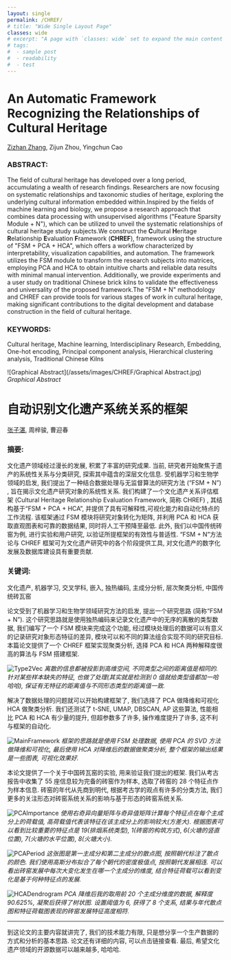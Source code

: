 ```yaml
---
layout: single
permalink: /CHREF/
# title: "Wide Single Layout Page"
classes: wide
# excerpt: "A page with `classes: wide` set to expand the main content's width."
# tags: 
#  - sample post
#  - readability
#  - test
---
```


# **An Automatic Framework Recognizing the Relationships of Cultural Heritage**
[Zizhan Zhang](/), Zijun Zhou, Yingchun Cao

### **ABSTRACT**: 
The field of cultural heritage has developed over a long period, accumulating a wealth of research findings. Researchers are now focusing on systematic relationships and taxonomic studies of heritage, exploring the underlying cultural information embedded within.Inspired by the fields of machine learning and biology, we propose a research approach that combines data processing with unsupervised algorithms ("Feature Sparsity Module + N"), which can be utilized to unveil the systematic relationships of cultural heritage study subjects.We construct the **C**ultural **H**eritage **R**elationship **E**valuation **F**ramework (**CHREF**), framework using the structure of "FSM + PCA + HCA", which offers a workflow characterized by interpretability, visualization capabilities, and automation. The framework utilizes the FSM module to transform the research subjects into matrices, employing PCA and HCA to obtain intuitive charts and reliable data results with minimal manual intervention. Additionally, we provide experiments and a user study on traditional Chinese brick kilns to validate the effectiveness and universality of the proposed framework.The "FSM + N" methodology and CHREF can provide tools for various stages of work in cultural heritage, making significant contributions to the digital development and database construction in the field of cultural heritage.
### **KEYWORDS**:
Cultural heritage, Machine learning, Interdisciplinary Research, Embedding, One-hot encoding, Principal component analysis, Hierarchical clustering analysis, Traditional Chinese Kilns

![Graphical Abstract](/assets/images/CHREF/Graphical Abstract.jpg)
*Graphical Abstract*

# **自动识别文化遗产系统关系的框架**
[张子湛](/), 周梓骏, 曹迎春

### **摘要**:
文化遗产领域经过漫长的发展, 积累了丰富的研究成果. 当前, 研究者开始聚焦于遗产的系统性关系与分类研究, 探索其中蕴含的深层文化信息. 受机器学习和生物学领域的启发, 我们提出了一种结合数据处理与无监督算法的研究方法 (“FSM + N”) , 旨在揭示文化遗产研究对象的系统性关系. 我们构建了一个文化遗产关系评估框架 (Cultural Heritage Relationship Evaluation Framework, 简称 CHREF) , 其结构基于“FSM + PCA + HCA”, 并提供了具有可解释性,可视化能力和自动化特点的工作流程. 该框架通过 FSM 模块将研究对象转化为矩阵, 并利用 PCA 和 HCA 获取直观图表和可靠的数据结果, 同时将人工干预降至最低. 此外, 我们以中国传统砖窑为例, 进行实验和用户研究, 以验证所提框架的有效性与普适性. “FSM + N”方法论与 CHREF 框架可为文化遗产研究中的各个阶段提供工具, 对文化遗产的数字化发展及数据库建设具有重要贡献.
### **关键词**:
文化遗产, 机器学习, 交叉学科, 嵌入, 独热编码, 主成分分析, 层次聚类分析, 中国传统砖瓦窑



论文受到了机器学习和生物学领域研究方法的启发, 提出一个研究思路 (简称“FSM + N”). 这个研究思路就是使用独热编码来记录文化遗产中的无序的离散的类型数据, 我们编写了一个 FSM 模块来完成这个功能, 经过模块处理后的数据可以有意义的记录研究对象形态特征的差异, 模块可以和不同的算法组合实现不同的研究目标. 本篇论文提供了一个 CHREF 框架实现聚类分析, 选择 PCA 和 HCA 两种解释度很高的算法与 FSM 搭建框架. 

![Type2Vec](/assets/images/CHREF/type2vec.jpg)
*离散的信息都被投影到高维空间, 不同类型之间的距离值是相同的. 针对某些样本缺失的特征, 也做了处理(其实就是检测到 0 值就给类型值都加一哈哈哈), 保证有无特征的距离值与不同形态类型的距离值一致.*

解决了数据处理的问题就可以开始构建框架了, 我们选择了 PCA 做降维和可视化 HCA 做聚类分析. 我们还测试了 t-SNE, UMAP, DBSCAN, AP 这些算法, 性能相比 PCA 和 HCA 有少量的提升, 但超参数多了许多, 操作难度提升了许多, 这不利与框架的自动化. 

![MainFramework](/assets/images/CHREF/main_framework.jpg)
*框架的思路就是使用 FSM 处理数据, 使用 PCA 的 SVD 方法做降维和可视化, 最后使用 HCA 对降维后的数据做聚类分析, 整个框架的输出结果是一些图表, 可视化效果好.*

本论文提供了一个关于中国砖瓦窑的实验, 用来验证我们提出的框架. 我们从考古报告中收集了 55 座信息较为完备的砖窑作为样本, 选取了砖窑的 28 个特征点作为样本信息. 砖窑的年代从先商到明代, 根据考古学的观点有许多的分类方法, 我们更多的关注形态对砖窑系统关系的影响与基于形态的砖窑系统关系.

![PCAImportance](/assets/images/CHREF/pca_importance.jpg)
*使用右奇异向量矩阵与奇异值矩阵计算每个特征点在每个主成分上的荷载值, 高荷载值代表该特征在该主成分上的影响较大(方差大). 根据图表可以看到比较重要的特征点是 19(排烟系统类型), 1(砖窑的构筑方式), 6(火塘的竖直位置), 7(火塘的水平位置), 8(火塘大小).*

![PCAPeriod](/assets/images/CHREF/pca_period.jpg)
*这张图是第一主成分和第二主成分的散点图, 按照朝代标注了散点的颜色. 我们使用高斯分布拟合了每个朝代的密度极值点, 按照朝代发展相连. 可以看出砖窑发展中每次大变化发生在哪一个主成分的维度, 结合特征荷载可以看到变化是基于何种特征点的发展.*

![HCADendrogram](/assets/images/CHREF/hca_dendrogram.jpg)
*PCA 降维后我的取用前 20 个主成分维度的数据, 解释度 90.625%, 凝聚后获得了树状图. 设置阈值为 6, 获得了 8 个支系, 结果与年代散点图和特征荷载图表现的砖窑发展特征高度相符.*

---
到这论文的主要内容就讲完了, 我们的技术能力有限, 只是想分享一个生产数据的方式和分析的基本思路. 论文还有详细的内容, 可以点击链接查看. 最后, 希望文化遗产领域的开源数据可以越来越多, 哈哈哈.

